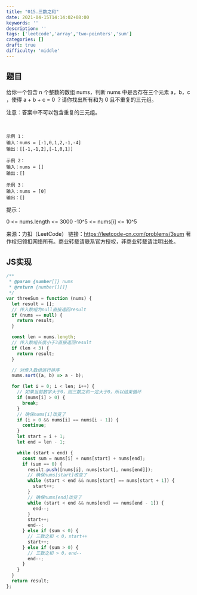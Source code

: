 ```yaml
---
title: "015.三数之和"
date: 2021-04-15T14:14:02+08:00
keywords: ''
description: ''
tags: ['leetcode','array','two-pointers','sum']
categories: []
draft: true
difficulty: 'middle'
---
```


## 题目

给你一个包含 n 个整数的数组 nums，判断 nums 中是否存在三个元素 a，b，c ，使得 a + b + c = 0 ？请你找出所有和为 0 且不重复的三元组。

注意：答案中不可以包含重复的三元组。

 
```
示例 1：
输入：nums = [-1,0,1,2,-1,-4]
输出：[[-1,-1,2],[-1,0,1]]

示例 2：
输入：nums = []
输出：[]

示例 3：
输入：nums = [0]
输出：[]
```

提示：

0 <= nums.length <= 3000
-10^5 <= nums[i] <= 10^5

来源：力扣（LeetCode）
链接：https://leetcode-cn.com/problems/3sum
著作权归领扣网络所有。商业转载请联系官方授权，非商业转载请注明出处。


## JS实现

```javascript
/**
 * @param {number[]} nums
 * @return {number[][]}
 */
var threeSum = function (nums) {
  let result = [];
  // 传入数组为null直接返回result
  if (nums == null) {
    return result;
  }

  const len = nums.length;
  // 传入数组长度小于3直接返回result
  if (len < 3) {
    return result;
  }

  // 对传入数组进行排序
  nums.sort((a, b) => a - b);

  for (let i = 0; i < len; i++) {
    // 如果当前数字大于0，则三数之和一定大于0，所以结束循环
    if (nums[i] > 0) {
      break;
    } 
    // 确保nums[i]改变了
    if (i > 0 && nums[i] == nums[i - 1]) {
      continue;
    } 
    let start = i + 1;
    let end = len - 1;

    while (start < end) {
      const sum = nums[i] + nums[start] + nums[end];
      if (sum == 0) {
        result.push([nums[i], nums[start], nums[end]]);
        // 确保nums[start]改变了
        while (start < end && nums[start] == nums[start + 1]) {
          start++;
        }
        // 确保nums[end]改变了
        while (start < end && nums[end] == nums[end - 1]) {
          end--;
        }
        start++;
        end--;
      } else if (sum < 0) {
        // 三数之和 < 0，start++
        start++;
      } else if (sum > 0) {
        // 三数之和 > 0，end--
        end--;
      }
    }
  }
  return result;
};
```
